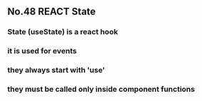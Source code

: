 ## No.48 REACT State
### State (useState) is a react hook
### it is used for events
### they always start with 'use'
### they must be called only inside component functions